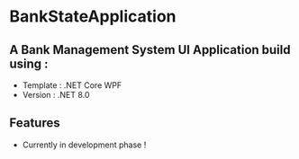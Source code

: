 # BankStateApplication

## A Bank Management System UI Application build using :
- Template : .NET Core WPF
- Version : .NET 8.0

## Features

- Currently in development phase !